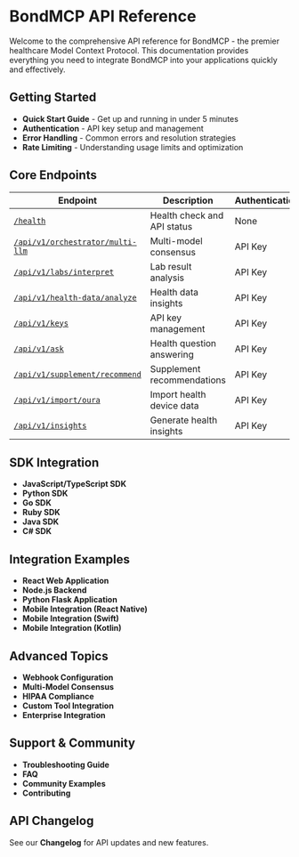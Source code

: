# BondMCP API Reference

Welcome to the comprehensive API reference for BondMCP - the premier healthcare Model Context Protocol. This documentation provides everything you need to integrate BondMCP into your applications quickly and effectively.

## Getting Started

- **Quick Start Guide** - Get up and running in under 5 minutes
- **Authentication** - API key setup and management
- **Error Handling** - Common errors and resolution strategies
- **Rate Limiting** - Understanding usage limits and optimization

## Core Endpoints

| Endpoint                                                   | Description                 | Authentication |
| ---------------------------------------------------------- | --------------------------- | -------------- |
| [`/health`](../endpoints/README.md)                        | Health check and API status | None           |
| [`/api/v1/orchestrator/multi-llm`](../endpoints/README.md) | Multi-model consensus       | API Key        |
| [`/api/v1/labs/interpret`](../endpoints/README.md)         | Lab result analysis         | API Key        |
| [`/api/v1/health-data/analyze`](../endpoints/README.md)    | Health data insights        | API Key        |
| [`/api/v1/keys`](../endpoints/README.md)                   | API key management          | API Key        |
| [`/api/v1/ask`](../endpoints/README.md)                    | Health question answering   | API Key        |
| [`/api/v1/supplement/recommend`](../endpoints/README.md)   | Supplement recommendations  | API Key        |
| [`/api/v1/import/oura`](../endpoints/README.md)            | Import health device data   | API Key        |
| [`/api/v1/insights`](../endpoints/README.md)               | Generate health insights    | API Key        |

## SDK Integration

- **JavaScript/TypeScript SDK**
- **Python SDK**
- **Go SDK**
- **Ruby SDK**
- **Java SDK**
- **C# SDK**

## Integration Examples

- **React Web Application**
- **Node.js Backend**
- **Python Flask Application**
- **Mobile Integration (React Native)**
- **Mobile Integration (Swift)**
- **Mobile Integration (Kotlin)**

## Advanced Topics

- **Webhook Configuration**
- **Multi-Model Consensus**
- **HIPAA Compliance**
- **Custom Tool Integration**
- **Enterprise Integration**

## Support & Community

- **Troubleshooting Guide**
- **FAQ**
- **Community Examples**
- **Contributing**

## API Changelog

See our **Changelog** for API updates and new features.
